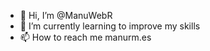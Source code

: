 - 👋  Hi, I’m @ManuWebR
- 🌱 I’m currently learning to improve my skills
- 📫 How to reach me manurm.es

<!---
ManuWebR/ManuWebR is a ✨ special ✨ repository .
Ejercicios JavaScript, css, html y algo de PHP
--->
